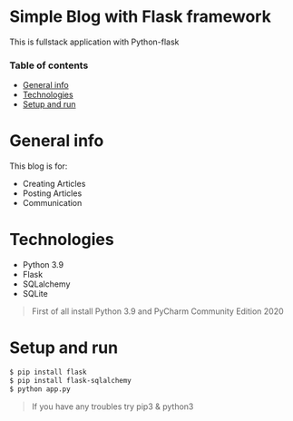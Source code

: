 # Simple Blog with Flask framework
This is fullstack application with Python-flask

### Table of contents
* [General info](#general-info)
* [Technologies](#technologies)
* [Setup and run](#setup-and-run)

# General info
This blog is for:
- Creating Articles
- Posting Articles
- Communication

# Technologies
- Python 3.9
- Flask
- SQLalchemy
- SQLite

> First of all install Python 3.9 and PyCharm Community Edition 2020
# Setup and run
```sh
$ pip install flask
$ pip install flask-sqlalchemy
$ python app.py
```

> If you have any troubles try pip3 & python3
